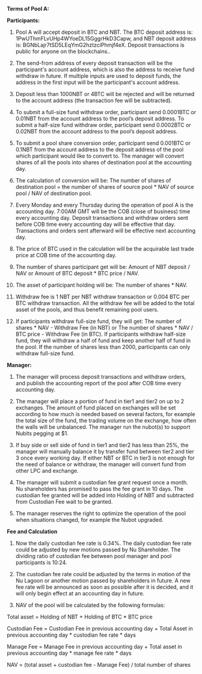 ﻿

**Terms of Pool A:**

**Participants:**

1. Pool A will accept deposit in BTC and NBT. The BTC deposit address is: 1PwUThmFLvUHp4WYoeDL15GggrHkD3Capw, and NBT deposit address is: BGNbLajr7tSD5LEqYmG2hztzciPhmjf4eX. Deposit transactions is public for anyone on the blockchains..
    
2. The send-from address of every deposit transaction will be the participant's account address, which is also the address to receive fund withdraw in future. If multiple inputs are used to deposit funds, the address in the first input will be the participant's account address. 

3. Deposit less than 1000NBT or 4BTC will be rejected and will be returned to the account address (the transaction fee will be subtracted).

4. To submit a full-size fund withdraw order, participant send 0.0001BTC or 0.01NBT from the account address to the pool’s deposit address. To submit a half-size fund withdraw order, participant send 0.0002BTC or 0.02NBT from the account address to the pool’s deposit address.
    
5. To submit a pool share conversion order, participant send 0.001BTC or 0.1NBT from the account address to the deposit address of the pool which participant would like to convert to. The manager will convert shares of all the pools into shares of destination pool at the accounting day. 

6. The calculation of conversion will be: The number of shares of destination pool = the number of shares of source pool * NAV of source pool / NAV of destination pool.

7. Every Monday and every Thursday during the operation of pool A is the accounting day. 7:00AM GMT will be the COB (close of business) time every accounting day. Deposit transactions and withdraw orders sent before COB time every accounting day will be effective that day. Transactions and orders sent afterward will be effective next accounting day.
    
8. The price of BTC used in the calculation will be the acquirable last trade price at COB time of the accounting day.

9. The number of shares participant get will be: Amount of NBT deposit / NAV or Amount of BTC deposit * BTC price / NAV.
    
10. The asset of participant holding will be: The number of shares * NAV.

11. Withdraw fee is 1 NBT per NBT withdraw transaction or 0.004 BTC per BTC withdraw transaction. All the withdraw fee will be added to the total asset of the pools, and thus benefit remaining pool users.
    
12. If participants withdraw full-size fund, they will get: The number of shares * NAV - Withdraw Fee (in NBT) or The number of shares * NAV / BTC price - Withdraw Fee (in BTC). If participants withdraw half-size fund, they will withdraw a half of fund and keep another half of fund in the pool. If the number of shares less than
2000, participants can only withdraw full-size fund.

**Manager:**

1. The manager will process deposit transactions and withdraw orders, and publish the accounting report of the pool after COB time every accounting day.

2. The manager will place a portion of fund in tier1 and tier2 on up to 2 exchanges. The amount of fund placed on exchanges will be set according to how much is needed based on several factors, for example the total size of the fund, the trading volume on the exchange, how often the walls will be unbalanced. The manager run the nubot(s) to support Nubits pegging at $1. 

3. If buy side or sell side of fund in tier1 and tier2 has less than 25%, the manager will manually balance it by transfer fund between tier2 and tier 3 once every working day. If either NBT or BTC in tier3 is not enough for the need of balance or withdraw, the manager will convert fund from other
LPC and exchange.

4. The manager will submit a custodian fee grant request once a month. Nu shareholders has promised to pass the fee grant in 10 days. The custodian fee granted will be added into Holding of NBT and subtracted from Custodian Fee wait to be granted.

5. The manager reserves the right to optimize the operation of the pool when situations changed, for example the Nubot upgraded.

**Fee and Calculation**

1. Now the daily custodian fee rate is 0.34%. The daily custodian fee rate could be adjusted by new motions passed by Nu Shareholder. The dividing ratio of custodian fee between pool manager and pool participants is 10:24.

2. The custodian fee rate could be adjusted by the terms in motion of the Nu Lagoon or another motion passed by shareholders in future. A new fee rate will be announced as soon as possible after it is decided, and it will only begin effect at an accounting day in future. 

3. NAV of the pool will be calculated by the following formulas:

Total asset = Holding of NBT + Holding of BTC * BTC price 

Custodian Fee = Custodian Fee in previous accounting day + Total Asset in previous accounting day * custodian fee rate * days

Manage Fee = Manage Fee in previous accounting day + Total asset in previous accounting day * manage fee rate * days

NAV = (total asset + custodian fee - Manage Fee) / total number of shares
